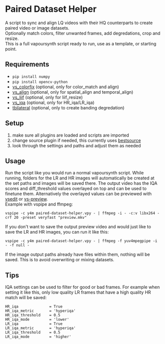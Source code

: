 # Paired Dataset Helper
A script to sync and align LQ videos with their HQ counterparts to create paired video or image datasets.  
Optionally match colors, filter unwanted frames, add degredations, crop and resize.  
This is a full vapoursynth script ready to run, use as a template, or starting point.

## Requirements
* `pip install numpy`
* `pip install opencv-python`
* [vs_colorfix](https://github.com/pifroggi/vs_colorfix) (optional, only for color_match and align)
* [vs_align](https://github.com/pifroggi/vs_align) (optional, only for spatial_align and temporal_align)
* [vs_liif](https://github.com/pifroggi/vs_liif) (optional, only for liif_resize)
* [vs_iqa](https://github.com/pifroggi/vs_iqa) (optional, only for HR_iqa/LR_iqa)
* [tbilateral](https://github.com/dubhater/vapoursynth-tbilateral) (optional, only to create banding degredation)

## Setup
1. make sure all plugins are loaded and scripts are imported 
2. change source plugin if needed, this currently uses [bestsource](https://github.com/vapoursynth/bestsource)
3. look through the settings and paths and adjust them as needed

## Usage
Run the script like you would run a normal vapoursynth script. While running, folders for the LR and HR images will automatically be created at the set paths and images will be saved there.
The output video has the IQA scores and diff_threshold values overlayed on top and can be used to finetune them. Alternatively the overlayed values can be previewed with [vsedit](https://github.com/YomikoR/VapourSynth-Editor) or [vs-preview](https://github.com/Jaded-Encoding-Thaumaturgy/vs-preview).  
Example with vspipe and ffmpeg:

    vspipe -c y4m paired-dataset-helper.vpy - | ffmpeg -i - -c:v libx264 -crf 20 -preset veryfast "preview.mkv"

If you don't want to save the output preview video and would just like to save the LR and HR images, you can run it like this:

    vspipe -c y4m paired-dataset-helper.vpy - | ffmpeg -f yuv4mpegpipe -i - -f null -

If the image output paths already have files within them, nothing will be saved. This is to avoid overwriting or mixing datasets.

## Tips
IQA settings can be used to filter for good or bad frames. For example when setting it like this, only low quality LR frames that have a high quality HR match will be saved:

    HR_iqa              = True
    HR_iqa_metric       = 'hyperiqa'
    HR_iqa_threshold    = 0.5
    HR_iqa_mode         = 'lower'
    LR_iqa              = True
    LR_iqa_metric       = 'hyperiqa'
    LR_iqa_threshold    = 0.5
    LR_iqa_mode         = 'higher'
